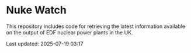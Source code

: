 # Nuke Watch

This repository includes code for retrieving the latest information available on the output of EDF nuclear power plants in the UK.

Last updated: 2025-07-19 03:17